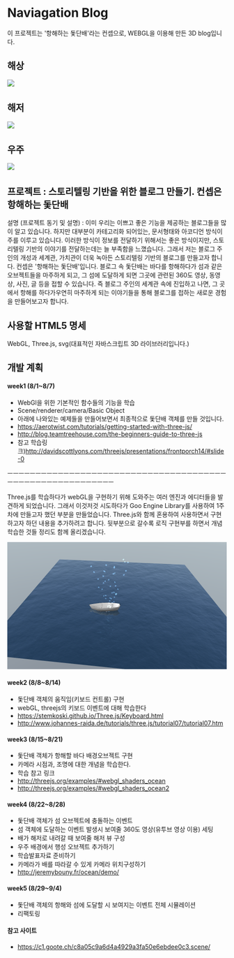 # Naviagation Blog
이 프로젝트는 '항해하는 돛단배'라는 컨셉으로, WEBGL을 이용해 만든 3D blog입니다.

## 해상
![](https://github.com/Junnie-Jobs/storage/blob/master/NHN%20NEXT/webGlBlog/onthesea.gif?raw=true)

## 해저
![](https://github.com/Junnie-Jobs/storage/blob/master/NHN%20NEXT/webGlBlog/undersea.gif?raw=true)

## 우주
![](https://github.com/Junnie-Jobs/storage/blob/master/NHN%20NEXT/webGlBlog/galaxy.gif?raw=true)


## 프로젝트 : 스토리텔링 기반을 위한 블로그 만들기. 컨셉은 항해하는 돛단배

설명 (프로젝트 동기 및 설명) : 이미 우리는 이쁘고 좋은 기능을 제공하는 블로그들을 많이 알고 있습니다. 하지만 대부분이 카테고리화 되어있는, 문서형태와 아코디언 방식이 주를 이루고 있습니다. 이러한 방식이 정보를 전달하기 위해서는 좋은 방식이지만, 스토리텔링 기반의 이야기를 전달하는데는 늘 부족함을 느꼈습니다. 그래서 저는 블로그 주인의 개성과 세계관, 가치관이 더욱 녹아든 스토리텔링 기반의 블로그를 만들고자 합니다. 컨셉은 '항해하는 돛단배'입니다. 블로그 속 돛단배는 바다를 항해하다가 섬과 같은 오브젝트들을 마주하게 되고, 그 섬에 도달하게 되면 그곳에 관련된 360도 영상, 동영상, 사진, 글 등을 접할 수 있습니다. 즉 블로그 주인의 세계관 속에 진입하고 나면, 그 곳에서 항해를 하다가우연히 마주하게 되는 이야기들을 통해 블로그를 접하는 새로운 경험을 만들어보고자 합니다.

## 사용할 HTML5 명세

WebGL, Three.js, svg(대표적인 자바스크립트 3D 라이브러리입니다.)

## 개발 계획

#### week1 (8/1~8/7)

- WebGl을 위한 기본적인 함수들의 기능을 학습
- Scene/renderer/camera/Basic Object
- 아래에 나와있는 예제들을 만들어보면서 최종적으로 돛단배 객체를 만들 것입니다.
- https://aerotwist.com/tutorials/getting-started-with-three-js/
- http://blog.teamtreehouse.com/the-beginners-guide-to-three-js
- 참고 학습링크)http://davidscottlyons.com/threejs/presentations/frontporch14/#slide-0

ㅡㅡㅡㅡㅡㅡㅡㅡㅡㅡㅡㅡㅡㅡㅡㅡㅡㅡㅡㅡㅡㅡㅡㅡㅡㅡㅡㅡㅡㅡㅡㅡㅡㅡㅡㅡㅡㅡㅡㅡㅡㅡㅡㅡㅡㅡㅡㅡㅡㅡㅡㅡㅡㅡㅡㅡㅡㅡ

Three.js를 학습하다가 webGL을 구현하기 위해 도와주는 여러 엔진과 에디터들을 발견하게 되었습니다. 
그래서 이것저것 시도하다가 Goo Engine Library를 사용하여 1주차에 만들고자 했던 부분을 만들었습니다. 
Three.js와 함께 혼용하여 사용하면서 구현하고자 하던 내용을 추가하려고 합니다.
뒷부분으로 갈수록 로직 구현부를 하면서 개념학습한 것들 정리도 함께 올리겠습니다.

![](https://github.com/Junnie-Jobs/HTML5_Project/blob/master/%EC%A3%BC%EC%B0%A8%EB%B3%84%20%EC%9E%91%EC%97%85%EC%A7%84%EB%8F%84/1%EC%A3%BC%EC%B0%A8.png?raw=true)

####  week2 (8/8~8/14)

- 돛단배 객체의 움직임(키보드 컨트롤) 구현
- webGL, threejs의 키보드 이벤트에 대해 학습한다
- https://stemkoski.github.io/Three.js/Keyboard.html
- http://www.johannes-raida.de/tutorials/three.js/tutorial07/tutorial07.htm

####  week3 (8/15~8/21)

- 돛단배 객체가 항해할 바다 배경오브젝트 구현
- 카메라 시점과, 조명에 대한 개념을 학습한다.
- 학습 참고 링크
- http://threejs.org/examples/#webgl_shaders_ocean
- http://threejs.org/examples/#webgl_shaders_ocean2

####  week4 (8/22~8/28)

- 돛단배 객체가 섬 오브젝트에 충돌하는 이벤트
- 섬 객체에 도달하는 이벤트 발생시 보여줄 360도 영상(유투브 영상 이용) 세팅
- 배가 해저로 내려갈 때 보여줄 해저 뷰 구성
- 우주 배경에서 행성 오브젝트 추가하기
- 학습발표자료 준비하기
- 카메라가 배를 따라갈 수 있게 카메라 위치구성하기
- http://jeremybouny.fr/ocean/demo/

####  week5 (8/29~9/4)
- 돛단배 객체의 항해와 섬에 도달할 시 보여지는 이벤트 전체 시뮬레이션
- 리팩토링


####  참고 사이트

- https://c1.goote.ch/c8a05c9a6d4a4929a3fa50e6ebdee0c3.scene/

